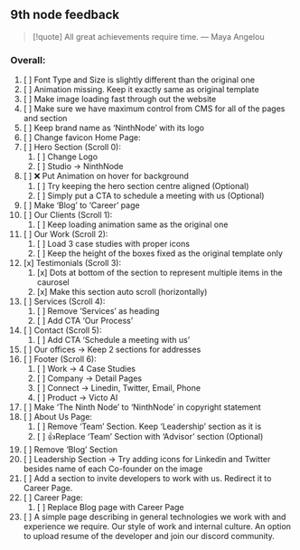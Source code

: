## 9th node feedback

> [!quote] All great achievements require time.
> — Maya Angelou
### Overall:
1. [ ] Font Type and Size is slightly different than the original one
2. [ ] Animation missing. Keep it exactly same as original template
3. [ ] Make image loading fast through out the website
4. [ ] Make sure we have maximum control from CMS for all of the pages and section
4. [ ] Keep brand name as ‘NinthNode’ with its logo
5. [ ] Change favicon Home Page:
6. [ ] Hero Section (Scroll 0):
	1. [ ] Change Logo
	2. [ ] Studio -> NinthNode
7. [ ] ❌ Put Animation on hover for background
	1. [ ] Try keeping the hero section centre aligned (Optional)
	2. [ ] Simply put a CTA to schedule a meeting with us (Optional)
8. [ ] Make ‘Blog’ to ‘Career’ page
9. [ ] Our Clients (Scroll 1):
	1. [ ] Keep loading animation same as the original one
10. [ ] Our Work (Scroll 2):
	1. [ ] Load 3 case studies with proper icons
	2. [ ] Keep the height of the boxes fixed as the original template only
11. [x] Testimonials (Scroll 3):
	1. [x] Dots at bottom of the section to represent multiple items in the caurosel
	2. [x] Make this section auto scroll (horizontally)
12. [ ] Services (Scroll 4):
	1. [ ] Remove ‘Services’ as heading
	2. [ ] Add CTA ‘Our Process’
13. [ ] Contact (Scroll 5):
	1. [ ] Add CTA ‘Schedule a meeting with us’
14. [ ] Our offices -> Keep 2 sections for addresses
15. [ ] Footer (Scroll 6):
	1. [ ] Work -> 4 Case Studies
	2. [ ] Company -> Detail Pages
	3. [ ] Connect -> Linedin, Twitter, Email, Phone
	4. [ ] Product -> Victo AI
16. [ ] Make ‘The Ninth Node’ to ‘NinthNode’ in copyright statement
17. [ ] About Us Page:
	1. [ ] Remove ‘Team’ Section. Keep ‘Leadership’ section as it is
	2. [ ] 👍Replace ‘Team’ Section with ‘Advisor’ section (Optional)
18. [ ] Remove ‘Blog’ Section
19. [ ] Leadership Section -> Try adding icons for Linkedin and Twitter besides name of each Co-founder on the image
20. [ ] Add a section to invite developers to work with us. Redirect it to Career Page.
21. [ ] Career Page:
	1. [ ] Replace Blog page with Career Page
22. [ ] A simple page describing in general technologies we work with and experience we require. Our style of work and internal culture. An option to upload resume of the developer and join our discord community.